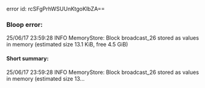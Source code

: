 error id: rcSFgPrhWSUUnKtgoKlbZA==
### Bloop error:

25/06/17 23:59:28 INFO MemoryStore: Block broadcast_26 stored as values in memory (estimated size 13.1 KiB, free 4.5 GiB)
#### Short summary: 

25/06/17 23:59:28 INFO MemoryStore: Block broadcast_26 stored as values in memory (estimated size 13...